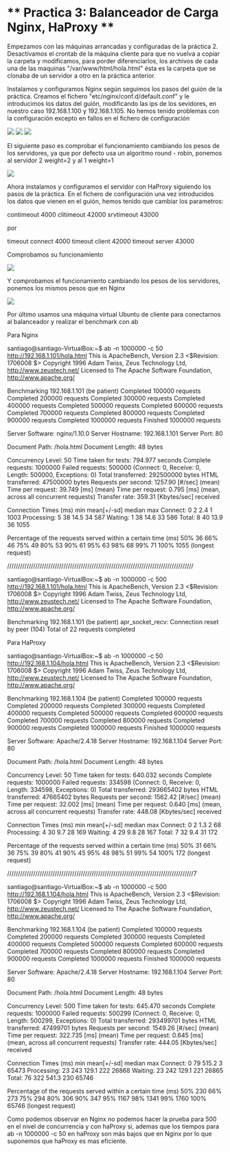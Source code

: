 ** Practica 3: Balanceador de Carga Nginx, HaProxy **
=======================================================


Empezamos con las máquinas arrancadas y configuradas de la práctica 2.
Desactivamos el crontab de la máquina cliente para que no vuelva a copiar la carpeta y modificamos, para porder diferenciarlos, los archivos de cada una de las maquinas "/var/www/html/hola.html" ésta es la carpeta que se clonaba de un servidor a otro en la práctica anterior.

Instalamos y configuramos Nginx según seguimos los pasos del guión de la práctica.
Creamos el fichero "etc/nginx/conf.d/default.conf" y le introducimos los datos del guión, modificando las ips de los sevidores, en nuestro caso 192.168.1.100 y 192.168.1.105.
No hemos tenido problemas con la configuración excepto en fallos en el fichero de configuración



<img src="./imagenes/ipP1.png"/>

<img src="./imagenes/ipP2.png"/>

<img src="./imagenes/Nginxpng"/>


El siguiente paso es comprobar el funcionamiento cambiando los pesos de los servidores, ya que por defecto usa un algoritmo round - robin, ponemos al servidor 2 weight=2 y al 1 weight=1 

<img src="./imagenes/PruebaPesosNginx.png"/>


Ahora instalamos y configuramos el servidor con HaProxy siguiendo los pasos de la práctica.
En el fichero de configuración una vez introducidos los datos que vienen en el guión, hemos tenido que cambiar los parametros:


contimeout 4000
clitimeout 42000
srvtimeout 43000

por 

timeout connect 4000
timeout client 	42000
timeout server 	43000


Comprobamos su funcionamiento


<img src="./imagenes/HaProxy.png"/>

Y comprobamos el funcionamiento cambiando los pesos de los servidores, ponemos los mismos pesos que en Nginx

<img src="./imagenes/PruebaPesosHaProxy.png"/>


Por último usamos una máquina virtual Ubuntu de cliente para conectarnos al balanceador y realizar el benchmark con ab

Para Nginx



santiago@santiago-VirtualBox:~$ ab -n 1000000 -c 50 http://192.168.1.101/hola.html
This is ApacheBench, Version 2.3 <$Revision: 1706008 $>
Copyright 1996 Adam Twiss, Zeus Technology Ltd, http://www.zeustech.net/
Licensed to The Apache Software Foundation, http://www.apache.org/

Benchmarking 192.168.1.101 (be patient)
Completed 100000 requests
Completed 200000 requests
Completed 300000 requests
Completed 400000 requests
Completed 500000 requests
Completed 600000 requests
Completed 700000 requests
Completed 800000 requests
Completed 900000 requests
Completed 1000000 requests
Finished 1000000 requests


Server Software:        nginx/1.10.0
Server Hostname:        192.168.1.101
Server Port:            80

Document Path:          /hola.html
Document Length:        48 bytes

Concurrency Level:      50
Time taken for tests:   794.977 seconds
Complete requests:      1000000
Failed requests:        500000
   (Connect: 0, Receive: 0, Length: 500000, Exceptions: 0)
Total transferred:      292500000 bytes
HTML transferred:       47500000 bytes
Requests per second:    1257.90 [#/sec] (mean)
Time per request:       39.749 [ms] (mean)
Time per request:       0.795 [ms] (mean, across all concurrent requests)
Transfer rate:          359.31 [Kbytes/sec] received

Connection Times (ms)
              min  mean[+/-sd] median   max
Connect:        0    2   2.4      1    1003
Processing:     5   38  14.5     34     587
Waiting:        1   38  14.6     33     586
Total:          8   40  13.9     36    1055

Percentage of the requests served within a certain time (ms)
  50%     36
  66%     46
  75%     49
  80%     53
  90%     61
  95%     63
  98%     68
  99%     71
 100%   1055 (longest request)



//////////////////////////////////////////////////////////////////////////////////////

santiago@santiago-VirtualBox:~$ ab -n 1000000 -c 500 http://192.168.1.101/hola.html
This is ApacheBench, Version 2.3 <$Revision: 1706008 $>
Copyright 1996 Adam Twiss, Zeus Technology Ltd, http://www.zeustech.net/
Licensed to The Apache Software Foundation, http://www.apache.org/

Benchmarking 192.168.1.101 (be patient)
apr_socket_recv: Connection reset by peer (104)
Total of 22 requests completed


Para HaProxy


santiago@santiago-VirtualBox:~$ ab -n 1000000 -c 50 http://192.168.1.104/hola.html
This is ApacheBench, Version 2.3 <$Revision: 1706008 $>
Copyright 1996 Adam Twiss, Zeus Technology Ltd, http://www.zeustech.net/
Licensed to The Apache Software Foundation, http://www.apache.org/

Benchmarking 192.168.1.104 (be patient)
Completed 100000 requests
Completed 200000 requests
Completed 300000 requests
Completed 400000 requests
Completed 500000 requests
Completed 600000 requests
Completed 700000 requests
Completed 800000 requests
Completed 900000 requests
Completed 1000000 requests
Finished 1000000 requests


Server Software:        Apache/2.4.18
Server Hostname:        192.168.1.104
Server Port:            80

Document Path:          /hola.html
Document Length:        48 bytes

Concurrency Level:      50
Time taken for tests:   640.032 seconds
Complete requests:      1000000
Failed requests:        334598
   (Connect: 0, Receive: 0, Length: 334598, Exceptions: 0)
Total transferred:      293665402 bytes
HTML transferred:       47665402 bytes
Requests per second:    1562.42 [#/sec] (mean)
Time per request:       32.002 [ms] (mean)
Time per request:       0.640 [ms] (mean, across all concurrent requests)
Transfer rate:          448.08 [Kbytes/sec] received

Connection Times (ms)
              min  mean[+/-sd] median   max
Connect:        0    2   1.3      2      68
Processing:     4   30   9.7     28     169
Waiting:        4   29   9.8     28     167
Total:          7   32   9.4     31     172

Percentage of the requests served within a certain time (ms)
  50%     31
  66%     36
  75%     39
  80%     41
  90%     45
  95%     48
  98%     51
  99%     54
 100%    172 (longest request)


//////////////////////////////////////////////////////////////////////////////////////7

santiago@santiago-VirtualBox:~$ ab -n 1000000 -c 500 http://192.168.1.104/hola.html
This is ApacheBench, Version 2.3 <$Revision: 1706008 $>
Copyright 1996 Adam Twiss, Zeus Technology Ltd, http://www.zeustech.net/
Licensed to The Apache Software Foundation, http://www.apache.org/

Benchmarking 192.168.1.104 (be patient)
Completed 100000 requests
Completed 200000 requests
Completed 300000 requests
Completed 400000 requests
Completed 500000 requests
Completed 600000 requests
Completed 700000 requests
Completed 800000 requests
Completed 900000 requests
Completed 1000000 requests
Finished 1000000 requests


Server Software:        Apache/2.4.18
Server Hostname:        192.168.1.104
Server Port:            80

Document Path:          /hola.html
Document Length:        48 bytes

Concurrency Level:      500
Time taken for tests:   645.470 seconds
Complete requests:      1000000
Failed requests:        500299
   (Connect: 0, Receive: 0, Length: 500299, Exceptions: 0)
Total transferred:      293499701 bytes
HTML transferred:       47499701 bytes
Requests per second:    1549.26 [#/sec] (mean)
Time per request:       322.735 [ms] (mean)
Time per request:       0.645 [ms] (mean, across all concurrent requests)
Transfer rate:          444.05 [Kbytes/sec] received

Connection Times (ms)
              min  mean[+/-sd] median   max
Connect:        0   79 515.2      3   65473
Processing:    23  243 129.1    222   26868
Waiting:       23  242 129.1    221   26865
Total:         76  322 541.3    230   65746

Percentage of the requests served within a certain time (ms)
  50%    230
  66%    273
  75%    294
  80%    306
  90%    347
  95%   1167
  98%   1341
  99%   1760
 100%  65746 (longest request)

Como podemos observar en Nginx no podemos hacer la prueba para 500 en el nivel de concurrencia y con haProxy si, ademas que los tiempos para ab -n 1000000 -c 50 en haProxy son más bajos que en Nginx por lo que suponemos que haProxy es mas eficiente.




